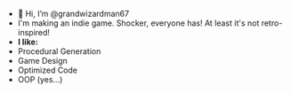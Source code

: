 - 👋 Hi, I’m @grandwizardman67
- I'm making an indie game. Shocker, everyone has! At least it's not retro-inspired!
- **I like:**
-   Procedural Generation
-   Game Design
-   Optimized Code
-   OOP (yes...)

